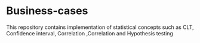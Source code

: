 # Business-cases
This repository contains implementation of statistical concepts such as CLT, Confidence interval, Correlation ,Correlation and Hypothesis testing
